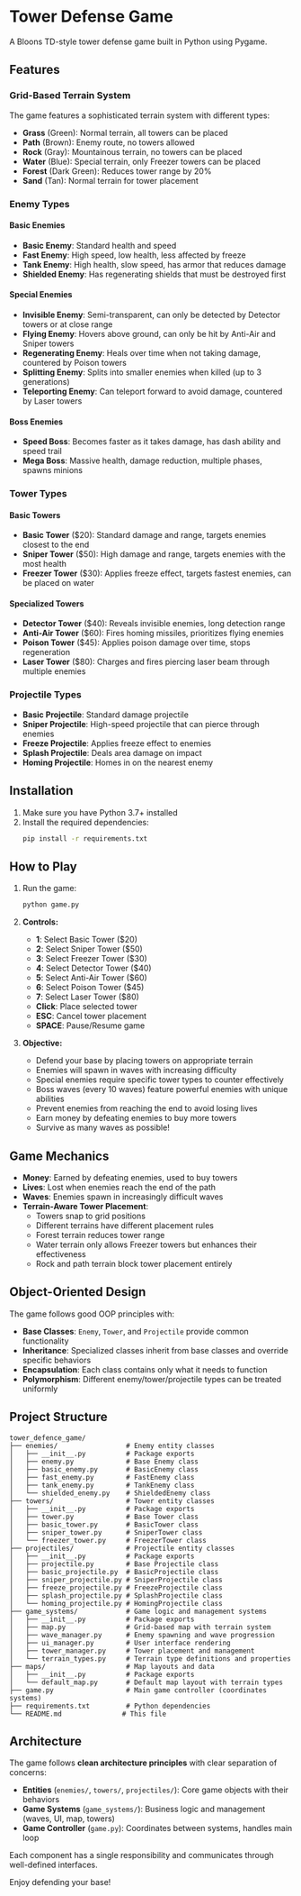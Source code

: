 # Tower Defense Game

A Bloons TD-style tower defense game built in Python using Pygame.

## Features

### Grid-Based Terrain System
The game features a sophisticated terrain system with different types:

- **Grass** (Green): Normal terrain, all towers can be placed
- **Path** (Brown): Enemy route, no towers allowed
- **Rock** (Gray): Mountainous terrain, no towers can be placed
- **Water** (Blue): Special terrain, only Freezer towers can be placed
- **Forest** (Dark Green): Reduces tower range by 20%
- **Sand** (Tan): Normal terrain for tower placement

### Enemy Types

#### Basic Enemies
- **Basic Enemy**: Standard health and speed
- **Fast Enemy**: High speed, low health, less affected by freeze
- **Tank Enemy**: High health, slow speed, has armor that reduces damage
- **Shielded Enemy**: Has regenerating shields that must be destroyed first

#### Special Enemies
- **Invisible Enemy**: Semi-transparent, can only be detected by Detector towers or at close range
- **Flying Enemy**: Hovers above ground, can only be hit by Anti-Air and Sniper towers
- **Regenerating Enemy**: Heals over time when not taking damage, countered by Poison towers
- **Splitting Enemy**: Splits into smaller enemies when killed (up to 3 generations)
- **Teleporting Enemy**: Can teleport forward to avoid damage, countered by Laser towers

#### Boss Enemies
- **Speed Boss**: Becomes faster as it takes damage, has dash ability and speed trail
- **Mega Boss**: Massive health, damage reduction, multiple phases, spawns minions

### Tower Types

#### Basic Towers
- **Basic Tower** ($20): Standard damage and range, targets enemies closest to the end
- **Sniper Tower** ($50): High damage and range, targets enemies with the most health
- **Freezer Tower** ($30): Applies freeze effect, targets fastest enemies, can be placed on water

#### Specialized Towers
- **Detector Tower** ($40): Reveals invisible enemies, long detection range
- **Anti-Air Tower** ($60): Fires homing missiles, prioritizes flying enemies
- **Poison Tower** ($45): Applies poison damage over time, stops regeneration
- **Laser Tower** ($80): Charges and fires piercing laser beam through multiple enemies

### Projectile Types  
- **Basic Projectile**: Standard damage projectile
- **Sniper Projectile**: High-speed projectile that can pierce through enemies
- **Freeze Projectile**: Applies freeze effect to enemies
- **Splash Projectile**: Deals area damage on impact
- **Homing Projectile**: Homes in on the nearest enemy

## Installation

1. Make sure you have Python 3.7+ installed
2. Install the required dependencies:
   ```bash
   pip install -r requirements.txt
   ```

## How to Play

1. Run the game:
   ```bash
   python game.py
   ```

2. **Controls:**
   - **1**: Select Basic Tower ($20)
   - **2**: Select Sniper Tower ($50) 
   - **3**: Select Freezer Tower ($30)
   - **4**: Select Detector Tower ($40)
   - **5**: Select Anti-Air Tower ($60)
   - **6**: Select Poison Tower ($45)
   - **7**: Select Laser Tower ($80)
   - **Click**: Place selected tower
   - **ESC**: Cancel tower placement
   - **SPACE**: Pause/Resume game

3. **Objective:**
   - Defend your base by placing towers on appropriate terrain
   - Enemies will spawn in waves with increasing difficulty
   - Special enemies require specific tower types to counter effectively
   - Boss waves (every 10 waves) feature powerful enemies with unique abilities
   - Prevent enemies from reaching the end to avoid losing lives
   - Earn money by defeating enemies to buy more towers
   - Survive as many waves as possible!

## Game Mechanics

- **Money**: Earned by defeating enemies, used to buy towers
- **Lives**: Lost when enemies reach the end of the path
- **Waves**: Enemies spawn in increasingly difficult waves
- **Terrain-Aware Tower Placement**: 
  - Towers snap to grid positions
  - Different terrains have different placement rules
  - Forest terrain reduces tower range
  - Water terrain only allows Freezer towers but enhances their effectiveness
  - Rock and path terrain block tower placement entirely

## Object-Oriented Design

The game follows good OOP principles with:

- **Base Classes**: `Enemy`, `Tower`, and `Projectile` provide common functionality
- **Inheritance**: Specialized classes inherit from base classes and override specific behaviors
- **Encapsulation**: Each class contains only what it needs to function
- **Polymorphism**: Different enemy/tower/projectile types can be treated uniformly

## Project Structure

```
tower_defence_game/
├── enemies/                 # Enemy entity classes
│   ├── __init__.py          # Package exports
│   ├── enemy.py             # Base Enemy class
│   ├── basic_enemy.py       # BasicEnemy class
│   ├── fast_enemy.py        # FastEnemy class
│   ├── tank_enemy.py        # TankEnemy class
│   └── shielded_enemy.py    # ShieldedEnemy class
├── towers/                  # Tower entity classes
│   ├── __init__.py          # Package exports
│   ├── tower.py             # Base Tower class
│   ├── basic_tower.py       # BasicTower class
│   ├── sniper_tower.py      # SniperTower class
│   └── freezer_tower.py     # FreezerTower class
├── projectiles/             # Projectile entity classes
│   ├── __init__.py          # Package exports
│   ├── projectile.py        # Base Projectile class
│   ├── basic_projectile.py  # BasicProjectile class
│   ├── sniper_projectile.py # SniperProjectile class
│   ├── freeze_projectile.py # FreezeProjectile class
│   ├── splash_projectile.py # SplashProjectile class
│   └── homing_projectile.py # HomingProjectile class
├── game_systems/            # Game logic and management systems
│   ├── __init__.py          # Package exports
│   ├── map.py               # Grid-based map with terrain system
│   ├── wave_manager.py      # Enemy spawning and wave progression
│   ├── ui_manager.py        # User interface rendering
│   ├── tower_manager.py     # Tower placement and management
│   └── terrain_types.py     # Terrain type definitions and properties
├── maps/                    # Map layouts and data
│   ├── __init__.py          # Package exports
│   └── default_map.py       # Default map layout with terrain types
├── game.py                  # Main game controller (coordinates systems)
├── requirements.txt         # Python dependencies
└── README.md               # This file
```

## Architecture

The game follows **clean architecture principles** with clear separation of concerns:

- **Entities** (`enemies/`, `towers/`, `projectiles/`): Core game objects with their behaviors
- **Game Systems** (`game_systems/`): Business logic and management (waves, UI, map, towers)
- **Game Controller** (`game.py`): Coordinates between systems, handles main loop

Each component has a single responsibility and communicates through well-defined interfaces.

Enjoy defending your base! 